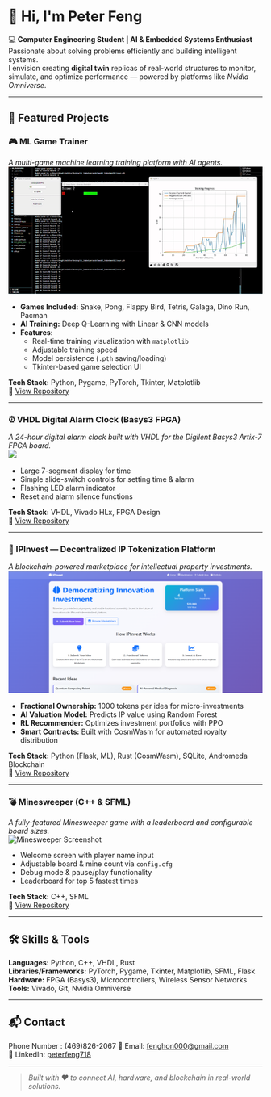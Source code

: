 # 👋 Hi, I'm Peter Feng

💻 **Computer Engineering Student | AI & Embedded Systems Enthusiast**  
Passionate about solving problems efficiently and building intelligent systems.  
I envision creating **digital twin** replicas of real-world structures to monitor, simulate, and optimize performance — powered by platforms like *Nvidia Omniverse*.  

---

## 🚀 Featured Projects

### 🎮 ML Game Trainer
*A multi-game machine learning training platform with AI agents.*  
![ML Game Trainer Screenshot](assets/MLTrainer_5s_demo.gif)

- **Games Included:** Snake, Pong, Flappy Bird, Tetris, Galaga, Dino Run, Pacman  
- **AI Training:** Deep Q-Learning with Linear & CNN models  
- **Features:**  
  - Real-time training visualization with `matplotlib`  
  - Adjustable training speed  
  - Model persistence (`.pth` saving/loading)  
  - Tkinter-based game selection UI  

**Tech Stack:** Python, Pygame, PyTorch, Tkinter, Matplotlib  
📂 [View Repository](https://github.com/PETERFEE/ML_Game_Trainer)

---

### ⏰ VHDL Digital Alarm Clock (Basys3 FPGA)
*A 24-hour digital alarm clock built with VHDL for the Digilent Basys3 Artix-7 FPGA board.*  
<img src = "assets/Basys3_Alarm_CLK.jpg" width = "300" />

- Large 7-segment display for time  
- Simple slide-switch controls for setting time & alarm  
- Flashing LED alarm indicator  
- Reset and alarm silence functions  

**Tech Stack:** VHDL, Vivado HLx, FPGA Design  
📂 [View Repository](https://github.com/PETERFEE/Basys3-Alarm-Clock)

---

### 🧠 IPInvest — Decentralized IP Tokenization Platform
*A blockchain-powered marketplace for intellectual property investments.*  
<img src = "assets/IPinvest.png" width = "700" >

- **Fractional Ownership:** 1000 tokens per idea for micro-investments  
- **AI Valuation Model:** Predicts IP value using Random Forest  
- **RL Recommender:** Optimizes investment portfolios with PPO  
- **Smart Contracts:** Built with CosmWasm for automated royalty distribution  

**Tech Stack:** Python (Flask, ML), Rust (CosmWasm), SQLite, Andromeda Blockchain  
📂 [View Repository](https://github.com/PETERFEE/Hackthon_BlockChain)

---

### 💣 Minesweeper (C++ & SFML)
*A fully-featured Minesweeper game with a leaderboard and configurable board sizes.*  
![Minesweeper Screenshot](images/minesweeper.png)

- Welcome screen with player name input  
- Adjustable board & mine count via `config.cfg`  
- Debug mode & pause/play functionality  
- Leaderboard for top 5 fastest times  

**Tech Stack:** C++, SFML  
📂 [View Repository](https://github.com/PETERFEE/Sweep-the-Mines)

---

## 🛠️ Skills & Tools
**Languages:** Python, C++, VHDL, Rust  
**Libraries/Frameworks:** PyTorch, Pygame, Tkinter, Matplotlib, SFML, Flask  
**Hardware:** FPGA (Basys3), Microcontrollers, Wireless Sensor Networks  
**Tools:** Vivado, Git, Nvidia Omniverse  

---

## 📬 Contact
Phone Number : (469)826-2067
📧 Email: [fenghon000@gmail.com](mailto:fenghon000@gmail.com)  
💼 LinkedIn: [peterfeng718](https://www.linkedin.com/in/peterfeng718/)  

---

> *Built with ❤️ to connect AI, hardware, and blockchain in real-world solutions.*
